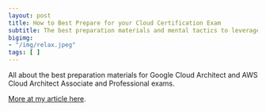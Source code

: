 ```yaml
---
layout: post
title: How to Best Prepare for your Cloud Certification Exam
subtitle: The best preparation materials and mental tactics to leverage for your Cloud certification exams.
bigimg: 
- "/img/relax.jpeg"
tags: [ ]
---
```

All about  the best preparation materials  for Google Cloud Architect and AWS Cloud Architect Associate and Professional exams.
 
[More at my article here](https://blog.doit-intl.com/facing-down-the-cloud-certification-exam-efe154b58190). 

